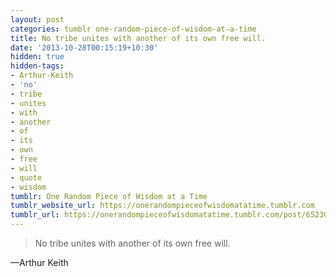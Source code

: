 ```yaml
---
layout: post
categories: tumblr one-random-piece-of-wisdom-at-a-time
title: No tribe unites with another of its own free will.
date: '2013-10-28T00:15:19+10:30'
hidden: true
hidden-tags:
- Arthur-Keith
- 'no'
- tribe
- unites
- with
- another
- of
- its
- own
- free
- will
- quote
- wisdom
tumblr: One Random Piece of Wisdom at a Time
tumblr_website_url: https://onerandompieceofwisdomatatime.tumblr.com
tumblr_url: https://onerandompieceofwisdomatatime.tumblr.com/post/65230038016/no-tribe-unites-with-another-of-its-own-free-will
---
```

> No tribe unites with another of its own free will.

—Arthur Keith
